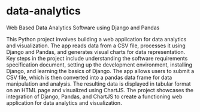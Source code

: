 # data-analytics
Web Based Data Analytics Software using Django and Pandas

This Python project involves building a web application for data analytics and visualization. The app reads data from a CSV file, processes it using Django and Pandas, and generates visual charts for data representation. Key steps in the project include understanding the software requirements specification document, setting up the development environment, installing Django, and learning the basics of Django. The app allows users to submit a CSV file, which is then converted into a pandas data frame for data manipulation and analysis. The resulting data is displayed in tabular format on an HTML page and visualized using ChartJS. The project showcases the integration of Django, Pandas, and ChartJS to create a functioning web application for data analytics and visualization.
